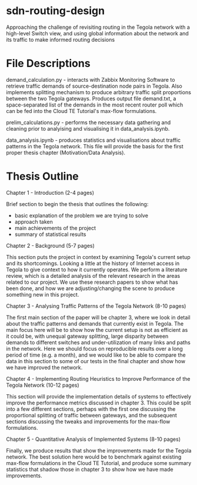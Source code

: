# sdn-routing-design
Approaching the challenge of revisiting routing in the Tegola network with a high-level Switch view, and using global information about the network and its traffic to make informed routing decisions
# File Descriptions

demand_calculation.py - interacts with Zabbix Monitoring Software to retrieve traffic demands of source-destination node pairs in Tegola. Also implements splitting mechanism to produce arbitrary traffic split proportions between the two Tegola gateways. Produces output file demand.txt, a space-separated list of the demands in the most recent router poll which can be fed into the Cloud TE Tutorial's max-flow formulations.

prelim_calculations.py - performs the necessary data gathering and cleaning prior to analyising and visualising it in data_analysis.ipynb.

data_analysis.ipynb - produces statistics and visualisations about traffic patterns in the Tegola network. This file will provide the basis for the first proper thesis chapter (Motivation/Data Analysis). 


# Thesis Outline
Chapter 1 - Introduction (2-4 pages)

Brief section to begin the thesis that outlines the following:
- basic explanation of the problem we are trying to solve
- approach taken
- main achievements of the project
- summary of statistical results


Chapter 2 - Background (5-7 pages)

This section puts the project in context by examining Tegola's current setup and its shortcomings. Looking a little at the history of Internet access in Tegola to give context to how it currently operates. We perform a literature review, which is a detailed analysis of the relevant research in the areas related to our project. We use these research papers to show what has been done, and how we are adjusting/changing the scene to produce something new in this project.


Chapter 3 - Analysing Traffic Patterns of the Tegola Network (8-10 pages)

The first main section of the paper will be chapter 3, where we look in detail about the traffic patterns and demands that currently exist in Tegola. The main focus here will be to show how the current setup is not as efficient as it could be, with unequal gateway splitting, large disparity between demands to different switches and under-utilization of many links and paths in the network. Here we should focus on reproducible results over a long period of time (e.g. a month), and we would like to be able to compare the data in this section to some of our tests in the final chapter and show how we have improved the network.


Chapter 4 - Implementing Routing Heuristics to Improve Performance of the Tegola Network (10-12 pages)

This section will provide the implementation details of systems to effectively improve the performance metrics discussed in chapter 3. This could be split into a few different sections, perhaps with the first one discussing the proportional splitting of traffic between gateways, and the subsequent sections discussing the tweaks and improvements for the max-flow formulations.

Chapter 5 - Quantitative Analysis of Implemented Systems (8-10 pages)

Finally, we produce results that show the improvements made for the Tegola network. The best solution here would be to benchmark against existing max-flow formulations in the Cloud TE Tutorial, and produce some summary statistics that shadow those in chapter 3 to show how we have made improvements.
